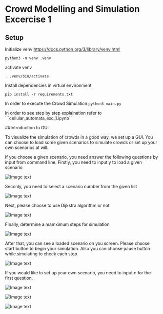 # Crowd Modelling and Simulation Excercise 1

## Setup

Initialize venv
https://docs.python.org/3/library/venv.html

```python3 -m venv .venv```

activate venv

```. .venv/bin/activate```

Install dependencies in virtual environment

```pip install -r requirements.txt```

In order to execute the Crowd Simulation
```python3 main.py```

In order to see step by step explaination refer to
```cellular_automata_exc_1.ipynb``

##Introduction to GUI

To visualize the simulation of crowds in a good way, we set up a GUI. You can choose to load some given scenarios to simulate crowds or 
set up your own scenarios at will.


If you choose a given scenario, you need answer the following questions by input from command line.
Firstly, you need to input y to load a given scenario

![Image text](https://raw.githubusercontent.com/waleedbinkhalid74/ml_cms_exc_1/develop/figures/y_question1.jpg?token=AWEFHK765UPI5WQACXJ444DBPZF3U)

Seconly, you need to select a scenario number from the given list

![Image text](https://raw.githubusercontent.com/waleedbinkhalid74/ml_cms_exc_1/develop/figures/y_question2.jpg?token=AWEFHK4VD2BBQMX6LL3AIZTBPZE5U)

Next, please choose to use Dijkstra algorithm or not

![Image text](https://raw.githubusercontent.com/waleedbinkhalid74/ml_cms_exc_1/develop/figures/y_quetion3.jpg?token=AWEFHK6RV5OYZ2VPZU7PDD3BPZE6Y)

Finally, determine a mamximum steps for simulation

![Image text](https://raw.githubusercontent.com/waleedbinkhalid74/ml_cms_exc_1/develop/figures/y_question4.jpg?token=AWEFHKYS6S3VG3Y4J3P6UA3BPZFAC)

After that, you can see a loaded scenario on you screen. Please choose start button to begin your simulation. Also you can choose pause button while simulating to check each step

![Image text](https://github.com/waleedbinkhalid74/ml_cms_exc_1/blob/develop/figures/Given_scenariojpg.jpg)

If you would like to set up your own scenario, you need to input n for the first question.

![Image text](https://raw.githubusercontent.com/waleedbinkhalid74/ml_cms_exc_1/develop/figures/y_question1.jpg?token=AWEFHK765UPI5WQACXJ444DBPZF3U)


![Image text](https://raw.githubusercontent.com/waleedbinkhalid74/ml_cms_exc_1/develop/figures/GUI_interface.jpg?token=AWEFHKZX76WTRXSBPKVQDPLBPZDLQ)

![Image text](https://raw.githubusercontent.com/waleedbinkhalid74/ml_cms_exc_1/develop/figures/PyGame_grid.png?token=AWEFHK6GPEBKBQULUOA5RUDBPZB6Y)
